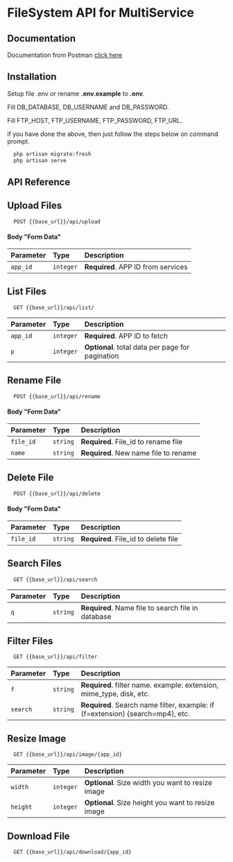 # FileSystem API for MultiService

## Documentation

Documentation from Postman [click here](https://documenter.getpostman.com/view/19496704/Uz5Nisvt)
 
 
## Installation

Setup file .env or rename **.env.example** to **.env**. 

Fill DB_DATABASE, DB_USERNAME and DB_PASSWORD.

Fill FTP_HOST, FTP_USERNAME, FTP_PASSWORD, FTP_URL.

if you have done the above, then just follow the steps below on command prompt.
```bash
  php artisan migrate:fresh
  php artisan serve
```
    

## API Reference

## Upload Files

```http
  POST {{base_url}}/api/upload
```

#### Body "Form Data"
| Parameter | Type     | Description                |
| :-------- | :------- | :------------------------- |
| `app_id` | `integer` | **Required**. APP ID from services |

## List Files

```http
  GET {{base_url}}/api/list/
```

| Parameter | Type     | Description                       |
| :-------- | :------- | :-------------------------------- |
| `app_id`      | `integer` | **Required**. APP ID to fetch |
| `p`      | `integer` | **Optional**. total data per page for pagination |


## Rename File

```http
  POST {{base_url}}/api/rename
```

#### Body "Form Data"
| Parameter | Type     | Description                |
| :-------- | :------- | :------------------------- |
| `file_id` | `string` | **Required**. File_id to rename file |
| `name` | `string` | **Required**. New name file to rename |


## Delete File

```http
  POST {{base_url}}/api/delete
```

#### Body "Form Data"
| Parameter | Type     | Description                |
| :-------- | :------- | :------------------------- |
| `file_id` | `string` | **Required**. File_id to delete file |


## Search Files

```http
  GET {{base_url}}/api/search
```

| Parameter | Type     | Description                |
| :-------- | :------- | :------------------------- |
| `q` | `string` | **Required**. Name file to search file in database |


## Filter Files

```http
  GET {{base_url}}/api/filter
```

| Parameter | Type     | Description                |
| :-------- | :------- | :------------------------- |
| `f` | `string` | **Required**. filter name. example: extension, mime_type, disk, etc. |
| `search` | `string` | **Required**. Search name filter, example: if (f=extension) {search=mp4}, etc. |


## Resize Image

```http
  GET {{base_url}}/api/image/{app_id}
```

| Parameter | Type     | Description                |
| :-------- | :------- | :------------------------- |
| `width` | `integer` | **Optional**. Size width you want to resize image |
| `height` | `integer` | **Optional**. Size height you want to resize image |

## Download File

```http
  GET {{base_url}}/api/download/{app_id}
```